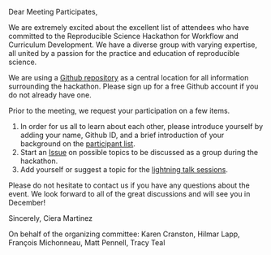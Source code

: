 Dear Meeting Participates, 

We are extremely excited about the excellent list of attendees who have committed to the Reproducible Science Hackathon for Workflow and Curriculum Development. We have a diverse group with varying expertise, all united by a passion for the practice and education of reproducible science. 

We are using a [Github repository](https://github.com/Reproducible-Science-Curriculum/Reproducible-Science-Hackathon-Dec-08-2014) as a central location for all information surrounding the hackathon.  Please sign up for a free Github account if you do not already have one. 

Prior to the meeting, we request your participation on a few items.  

1. In order for us all to learn about each other, please introduce yourself by adding your name, Github ID, and a brief introduction of your background on the [participant list](https://github.com/Reproducible-Science-Curriculum/Reproducible-Science-Hackathon-Dec-08-2014/wiki/2.-Participants).
2. Start an [Issue](https://github.com/Reproducible-Science-Curriculum/Reproducible-Science-Hackathon-Dec-08-2014/issues) on possible topics to be discussed as a group during the hackathon. 
3. Add yourself or suggest a topic for the [lightning talk sessions](https://github.com/Reproducible-Science-Curriculum/Reproducible-Science-Hackathon-Dec-08-2014/wiki/4.-Lightning-Talks). 

Please do not hesitate to contact us if you have any questions about the event. We look forward to all of the great discussions and will see you in December!

Sincerely, 
Ciera Martinez

On behalf of the organizing committee: Karen Cranston, Hilmar Lapp, François Michonneau, Matt Pennell, Tracy Teal

